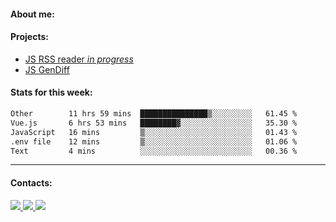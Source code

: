 #### About me:

#### Projects:
- [JS RSS reader *in progress*](https://github.com/GKoil/frontend-project-lvl3)
- [JS GenDiff](https://github.com/GKoil/GenDiff)

#### Stats for this week:
<!--START_SECTION:waka-->

```txt
Other        11 hrs 59 mins  ███████████████▒░░░░░░░░░   61.45 %
Vue.js       6 hrs 53 mins   ████████▓░░░░░░░░░░░░░░░░   35.30 %
JavaScript   16 mins         ▒░░░░░░░░░░░░░░░░░░░░░░░░   01.43 %
.env file    12 mins         ▒░░░░░░░░░░░░░░░░░░░░░░░░   01.06 %
Text         4 mins          ░░░░░░░░░░░░░░░░░░░░░░░░░   00.36 %
```

<!--END_SECTION:waka-->
---
#### Contacts:

<a target='_blank' title='LinkedIn' href="https://www.linkedin.com/in/gkoil/">
  <img src="https://img.shields.io/badge/LinkedIn-0077B5?style=for-the-badge&logo=linkedin&logoColor=white" />
</a>
<a target='_blank' title='Telegram' href="https://t.me/gkoil">
  <img src="https://img.shields.io/badge/Telegram-2CA5E0?style=for-the-badge&logo=telegram&logoColor=white" />
</a>
<a target='_blank' title='Gmail' href="mailto: gk.grigorev@gmail.com">
  <img src="https://img.shields.io/badge/Gmail-D14836?style=for-the-badge&logo=gmail&logoColor=white" />
</a>


